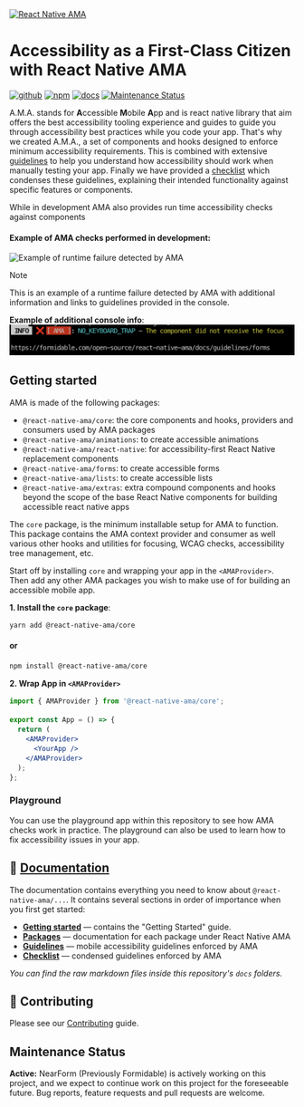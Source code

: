 <a href="https://commerce.nearform.com/open-source/" target="_blank">
  <img alt="React Native AMA" src="https://oss.nearform.com/api/banner.svg?text=react+native+ama" />
</a>

# Accessibility as a First-Class Citizen with React Native AMA

[![github][github-image]][github-url] [![npm][npm-image]][npm-url] [![docs][docs-image]][docs-url] [![Maintenance Status][maintenance-image]](#maintenance-status)

A.M.A. stands for **A**ccessible **M**obile **A**pp and is react native library that aim offers the best accessibility tooling experience and guides to guide you through accessibility best practices while you code your app.
That's why we created A.M.A., a set of components and hooks designed to enforce minimum accessibility requirements.
This is combined with extensive [guidelines](https://commerce.nearform.com/open-source/react-native-ama/guidelines/) to help you understand how accessibility should work when manually testing your app. Finally we have provided a [checklist](https://commerce.nearform.com/open-source/react-native-ama/checklist/) which condenses these guidelines, explaining their intended functionality against specific features or components.

While in development AMA also provides run time accessibility checks against components

#### Example of AMA checks performed in development:

<img alt="Example of runtime failure detected by AMA" src="https://github.com/FormidableLabs/react-native-ama/blob/main/website/docs/ama/ama-demo.png?raw=true" height=700 />

> [!NOTE]  
> This is an example of a runtime failure detected by AMA with additional information and links to guidelines provided in the console.

**Example of additional console info**:
<img alt="Example of console warning by AMA" src="https://github.com/FormidableLabs/react-native-ama/blob/main/website/docs/ama-console-error.png?raw=true" width=550 />

## Getting started

AMA is made of the following packages:

- `@react-native-ama/core`: the core components and hooks, providers and consumers used by AMA packages
- `@react-native-ama/animations`: to create accessible animations
- `@react-native-ama/react-native`: for accessibility-first React Native replacement components
- `@react-native-ama/forms`: to create accessible forms
- `@react-native-ama/lists`: to create accessible lists
- `@react-native-ama/extras`: extra compound components and hooks beyond the scope of the base React Native components for building accessible react native apps

The `core` package, is the minimum installable setup for AMA to function. This package contains the AMA context provider and consumer as well various other hooks and utilities for focusing, WCAG checks, accessibility tree management, etc.

Start off by installing `core` and wrapping your app in the `<AMAProvider>`. Then add any other AMA packages you wish to make use of for building an accessible mobile app.

**1. Install the `core` package**:

```sh
yarn add @react-native-ama/core
```

#### or

```sh
npm install @react-native-ama/core
```

**2. Wrap App in `<AMAProvider>`**

```jsx {2-4,6,8-9}
import { AMAProvider } from '@react-native-ama/core';

export const App = () => {
  return (
    <AMAProvider>
      <YourApp />
    </AMAProvider>
  );
};
```

### Playground

You can use the playground app within this repository to see how AMA checks work in practice.
The playground can also be used to learn how to fix accessibility issues in your app.


## 📃 [Documentation](https://commerce.nearform.com/open-source/react-native-ama)

The documentation contains everything you need to know about `@react-native-ama/...`. It contains several sections in order of importance when you first get started:

- **[Getting started](https://commerce.nearform.com/open-source/react-native-ama/)** — contains the "Getting Started" guide.
- **[Packages](https://commerce.nearform.com/open-source/react-native-ama/core/packages/)** — documentation for each package under React Native AMA
- **[Guidelines](https://commerce.nearform.com/open-source/react-native-ama/guidelines/)** — mobile accessibility guidelines enforced by AMA
- **[Checklist](https://commerce.nearform.com/open-source/react-native-ama/checklist/)** — condensed guidelines enforced by AMA

_You can find the raw markdown files inside this repository's `docs` folders._

## 🤝 Contributing

Please see our [Contributing](./CONTRIBUTING.md) guide.

## Maintenance Status

**Active:** NearForm (Previously Formidable) is actively working on this project, and we expect to continue work on this project for the foreseeable future. Bug reports, feature requests and pull requests are welcome.

[github-image]: https://github.com/FormidableLabs/react-native-ama/workflows/Run%20Tests/badge.svg
[github-url]: https://github.com/FormidableLabs/react-native-ama/actions
[npm-image]: https://img.shields.io/npm/v/@react-native-ama/core
[npm-url]: https://www.npmjs.com/package/@react-native-ama/core
[docs-image]: https://img.shields.io/badge/docs-visit%20site-blue
[docs-url]: https://commerce.nearform.com/open-source/react-native-ama/
[maintenance-image]: https://img.shields.io/badge/maintenance-active-green.svg?color=brightgreen&style=flat

